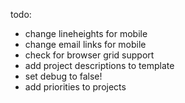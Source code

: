 todo:


- change lineheights for mobile
- change email links for mobile
- check for browser grid support 
- add project descriptions to template
- set debug to false!
- add priorities to projects
